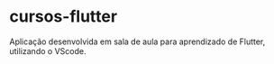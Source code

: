 # cursos-flutter

Aplicação desenvolvida em sala de aula para aprendizado de Flutter, utilizando o VScode.
